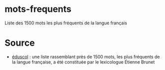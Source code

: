 # mots-frequents
Liste des 1500 mots les plus fréquents de la langue français


# Source 

* [éduscol] : une liste rassemblant près de 1500 mots, les plus fréquents de la langue française, a été constituée par le lexicologue Étienne Brunet  


[éduscol]: http://eduscol.education.fr/cid50486/liste-de-frequence-lexicale.html
